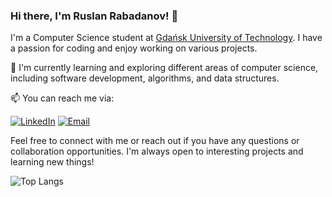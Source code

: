 ### Hi there, I'm Ruslan Rabadanov! 👋

I'm a Computer Science student at [Gdańsk University of Technology](https://eti.pg.edu.pl/). I have a passion for coding and enjoy working on various projects.

🌱 I'm currently learning and exploring different areas of computer science, including software development, algorithms, and data structures.

📫 You can reach me via:

[![LinkedIn](https://img.shields.io/badge/LinkedIn-Ruslan%20Rabadanov-orange?logo=linkedin&style=flat-square)](https://www.linkedin.com/in/ruslan-rabadanov-638013259/)
[![Email](https://img.shields.io/badge/Email-Contact-orange?logo=gmail&style=flat-square)](mailto:rabadanov.ruslann@gmail.com)

Feel free to connect with me or reach out if you have any questions or collaboration opportunities. I'm always open to interesting projects and learning new things!

![Top Langs](https://github-readme-stats.vercel.app/api/top-langs/?username=R-Ohman&hide=html&layout=compact)
